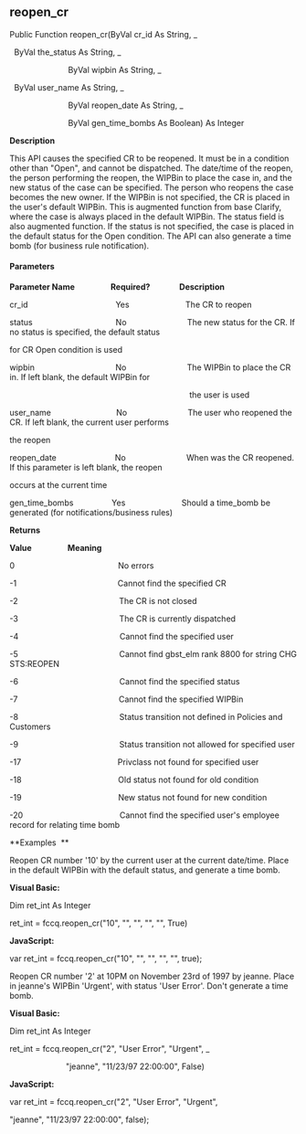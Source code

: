 reopen_cr
---------

Public Function reopen_cr(ByVal cr_id As String, _

  ByVal the_status As String, _

                          ByVal wipbin As String, _

  ByVal user_name As String, _

                          ByVal reopen_date As String, _

                          ByVal gen_time_bombs As Boolean) As Integer

**Description**

This API causes the specified CR to be reopened. It must be in a condition other than "Open", and cannot be dispatched. The date/time of the reopen, the person performing the reopen, the WIPBin to place the case in, and the new status of the case can be specified. The person who reopens the case becomes the new owner. If the WIPBin is not specified, the CR is placed in the user's default WIPBin. This is augmented function from base Clarify, where the case is always placed in the default WIPBin. The status field is also augmented function. If the status is not specified, the case is placed in the default status for the Open condition. The API can also generate a time bomb (for business rule notification).

#### Parameters
**Parameter Name**                **Required?**             **Description**

cr_id                                       Yes                         The CR to reopen

status                                     No                           The new status for the CR. If no status is specified, the default status

for CR Open condition is used

wipbin                                    No                           The WIPBin to place the CR in. If left blank, the default WIPBin for

                                                                                the user is used

user_name                             No                           The user who reopened the CR. If left blank, the current user performs

the reopen

reopen_date                          No                           When was the CR reopened. If this parameter is left blank, the reopen

occurs at the current time

gen_time_bombs                 Yes                         Should a time_bomb be generated (for notifications/business rules)

**Returns**

**Value**                **Meaning**

0                                              No errors

-1                                             Cannot find the specified CR

-2                                             The CR is not closed

-3                                             The CR is currently dispatched

-4                                             Cannot find the specified user

-5                                             Cannot find gbst_elm rank 8800 for string CHG STS:REOPEN

-6                                             Cannot find the specified status

-7                                             Cannot find the specified WIPBin

-8                                             Status transition not defined in Policies and Customers

-9                                             Status transition not allowed for specified user

-17                                           Privclass not found for specified user

-18                                           Old status not found for old condition

-19                                           New status not found for new condition

-20                                           Cannot find the specified user's employee record for relating time bomb

**Examples  **

 Reopen CR number '10' by the current user at the current date/time. Place in the default WIPBin with the default status, and generate a time bomb.

**Visual Basic:**

Dim ret_int As Integer

ret_int = fccq.reopen_cr("10", "", "", "", "", True)

**JavaScript:**

var ret_int = fccq.reopen_cr("10", "", "", "", "", true);

 Reopen CR number '2' at 10PM on November 23rd of 1997 by jeanne. Place in jeanne's WIPBin 'Urgent', with status 'User Error'. Don't generate a time bomb.

**Visual Basic:**

Dim ret_int As Integer

ret_int = fccq.reopen_cr("2", "User Error", "Urgent", _

                         "jeanne", "11/23/97 22:00:00", False)

**JavaScript:**

var ret_int = fccq.reopen_cr("2", "User Error", "Urgent",

 "jeanne", "11/23/97 22:00:00", false);